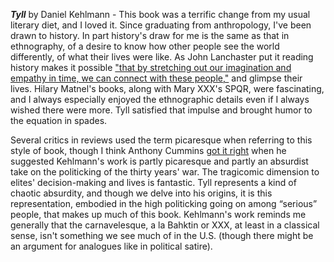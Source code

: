 ***Tyll*** by Daniel Kehlmann - This book was a terrific change from my usual literary diet, and I loved it.  Since graduating from anthropology, I've been drawn to history.  In part history's draw for me is the same as that in ethnography, of a desire to know how other people see the world differently, of what their lives were like.  As John Lanchaster put it reading history makes it possible ["that by stretching out our imagination and empathy in time, we can connect with these people,"](https://www.lrb.co.uk/the-paper/v42/n24/john-lanchester/twenty-types-of-human) and glimpse their lives. Hilary Matnel's books, along with Mary XXX's SPQR, were fascinating, and I always especially enjoyed the ethnographic details even if I always wished there were more.  Tyll satisfied that impulse and brought humor to the equation in spades.

Several critics in reviews  used the term picaresque when referring to this style of book, though I think Anthony Cummins [got it right](https://www.theguardian.com/books/2020/feb/18/tyll-daniel-kehlmann-review) when he suggested Kehlmann's work is partly picaresque and partly an absurdist take on the politicking of the thirty years' war.  The tragicomic dimension to elites' decision-making and lives is fantastic.  Tyll represents a kind of chaotic absurdity, and though we delve into his origins, it is this representation, embodied in the high politicking going on among “serious” people, that makes up much of this book.  Kehlmann's work reminds me generally that the carnavelesque, a la Bahktin or XXX, at least in a classical sense, isn't something we see much of in the U.S. (though there might be an argument for analogues like in political satire).